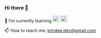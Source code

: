 ### Hi there 👋

🌱 I’m currently learning 
<img src="https://img.shields.io/badge/Swift-F05138?style=for-the-badge&logo=Swift&logoColor=white" height="22"> 
<img src="https://img.shields.io/badge/%F0%9F%92%BB-Computer%20Science-Blue" height="22">

📫 How to reach me: kimdee.dev@gmail.com  

<!--
**heydoy/heydoy** is a ✨ _special_ ✨ repository because its `README.md` (this file) appears on your GitHub profile.

Here are some ideas to get you started:

- 🔭 I’m currently working on ...
- 🌱 I’m currently learning ...
- 👯 I’m looking to collaborate on ...
- 🤔 I’m looking for help with ...
- 💬 Ask me about ...
- 📫 How to reach me: ...
- 😄 Pronouns: ...
- ⚡ Fun fact: ...
-->
